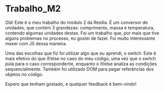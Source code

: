 # Trabalho_M2

Olá! Este é o meu trabalho do módulo 2 da Resília. É um conversor de unidades, que contém 3 grandezas: comprimento, massa e temperatura, contendo algumas unidades destas. 
Foi um trabalho que, por mais que tive alguns problemas no processo, eu gostei de fazer. Foi muito interessante mexer com JS dessa maneira.

Uma das escolhas que fiz foi utilizar algo que eu aprendi, o switch. Este é mais efetivo do que if/else no caso do meu código, uma vez que o switch pula para o caso correspondente, enquanto o if/else analiza as condições sequencialmente.
Também foi utilizado DOM para pegar referências dos objetos no código.

Espero que tenham gostado, e qualquer feedback é bem-vindo!
